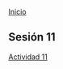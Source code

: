 <!-- No borrar o modificar -->
[Inicio](./index.md)

## Sesión 11 


[Actividad 11](https://colab.research.google.com/drive/1W33VXT-xabzJyl0VZiDaSSJB3-VE1uoS#scrollTo=5xOnOmrs0dEa&line=1&uniqifier=1)

<!-- Su documentación aquí -->






